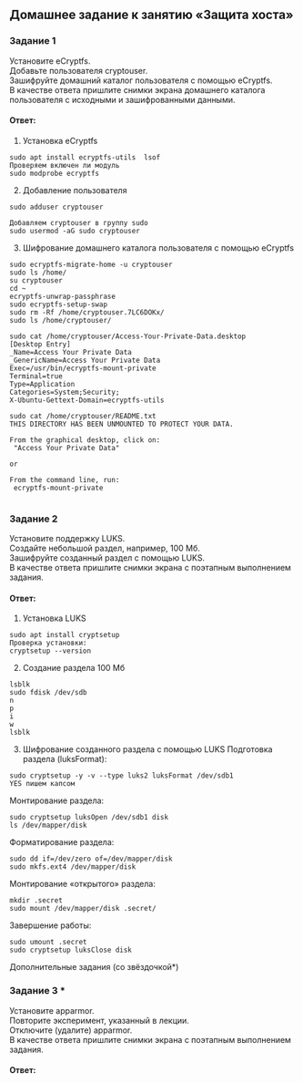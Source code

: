 ## Домашнее задание к занятию «Защита хоста»  

### Задание 1  
Установите eCryptfs.  
Добавьте пользователя cryptouser.  
Зашифруйте домашний каталог пользователя с помощью eCryptfs.  
В качестве ответа пришлите снимки экрана домашнего каталога пользователя с исходными и зашифрованными данными.  

#### Ответ:  
1. Установка eCryptfs  
```
sudo apt install ecryptfs-utils  lsof
Проверяем включен ли модуль
sudo modprobe ecryptfs
```
2. Добавление пользователя
```
sudo adduser cryptouser

Добавляем cryptouser в группу sudo
sudo usermod -aG sudo cryptouser
```
3. Шифрование домашнего каталога пользователя с помощью eCryptfs  
```
sudo ecryptfs-migrate-home -u cryptouser
sudo ls /home/
su cryptouser
cd ~
ecryptfs-unwrap-passphrase
sudo ecryptfs-setup-swap
sudo rm -Rf /home/cryptouser.7LC6DOKx/
sudo ls /home/cryptouser/

sudo cat /home/cryptouser/Access-Your-Private-Data.desktop
[Desktop Entry]
_Name=Access Your Private Data
_GenericName=Access Your Private Data
Exec=/usr/bin/ecryptfs-mount-private
Terminal=true
Type=Application
Categories=System;Security;
X-Ubuntu-Gettext-Domain=ecryptfs-utils

sudo cat /home/cryptouser/README.txt
THIS DIRECTORY HAS BEEN UNMOUNTED TO PROTECT YOUR DATA.

From the graphical desktop, click on:
 "Access Your Private Data"

or

From the command line, run:
 ecryptfs-mount-private
```
![]()  

### Задание 2  
Установите поддержку LUKS.  
Создайте небольшой раздел, например, 100 Мб.  
Зашифруйте созданный раздел с помощью LUKS.  
В качестве ответа пришлите снимки экрана с поэтапным выполнением задания.  

#### Ответ:  
1. Установка LUKS  
```
sudo apt install cryptsetup 
Проверка установки:
cryptsetup --version
```
2. Создание раздела 100 Мб  
```
lsblk
sudo fdisk /dev/sdb
n
p
i
w
lsblk
```
3. Шифрование созданного раздела с помощью LUKS
Подготовка раздела (luksFormat):
```
sudo cryptsetup -y -v --type luks2 luksFormat /dev/sdb1
YES пишем капсом
```
Монтирование раздела:  
```
sudo cryptsetup luksOpen /dev/sdb1 disk
ls /dev/mapper/disk
```
Форматирование раздела:  
```
sudo dd if=/dev/zero of=/dev/mapper/disk
sudo mkfs.ext4 /dev/mapper/disk 
```
Монтирование «открытого» раздела:  
```
mkdir .secret
sudo mount /dev/mapper/disk .secret/
```
Завершение работы:  
```
sudo umount .secret
sudo cryptsetup luksClose disk
```



Дополнительные задания (со звёздочкой*)  

### Задание 3 *  
Установите apparmor.  
Повторите эксперимент, указанный в лекции.  
Отключите (удалите) apparmor.  
В качестве ответа пришлите снимки экрана с поэтапным выполнением задания.  

#### Ответ:  

